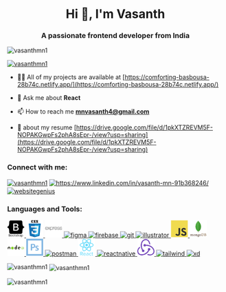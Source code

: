 <h1 align="center">Hi 👋, I'm Vasanth</h1>
<h3 align="center">A passionate frontend developer from India</h3>

<p align="left"> <img src="https://komarev.com/ghpvc/?username=vasanthmn1&label=Profile%20views&color=0e75b6&style=flat" alt="vasanthmn1" /> </p>

<p align="left"> <a href="https://twitter.com/vasanthmn1" target="blank"><img src="https://img.shields.io/twitter/follow/vasanthmn1?logo=twitter&style=for-the-badge" alt="vasanthmn1" /></a> </p>

- 👨‍💻 All of my projects are available at [https://comforting-basbousa-28b74c.netlify.app/](https://comforting-basbousa-28b74c.netlify.app/)

- 💬 Ask me about **React**

- 📫 How to reach me **mnvasanth4@gmail.com**

- 📄 about my resume [https://drive.google.com/file/d/1pkXTZREVM5F-NOPAKGwpFs2phA8sEpr-/view?usp=sharing](https://drive.google.com/file/d/1pkXTZREVM5F-NOPAKGwpFs2phA8sEpr-/view?usp=sharing)

<h3 align="left">Connect with me:</h3>
<p align="left">
<a href="https://twitter.com/vasanthmn1" target="blank"><img align="center" src="https://raw.githubusercontent.com/rahuldkjain/github-profile-readme-generator/master/src/images/icons/Social/twitter.svg" alt="vasanthmn1" height="30" width="40" /></a>
<a href="https://linkedin.com/in/https://www.linkedin.com/in/vasanth-mn-91b368246/" target="blank"><img align="center" src="https://raw.githubusercontent.com/rahuldkjain/github-profile-readme-generator/master/src/images/icons/Social/linked-in-alt.svg" alt="https://www.linkedin.com/in/vasanth-mn-91b368246/" height="30" width="40" /></a>
<a href="https://www.youtube.com/@websitegenius" target="blank"><img align="center" src="https://raw.githubusercontent.com/rahuldkjain/github-profile-readme-generator/master/src/images/icons/Social/youtube.svg" alt="websitegenius" height="30" width="40" /></a>
</p>

<h3 align="left">Languages and Tools:</h3>
<p align="left"> <a href="https://getbootstrap.com" target="_blank" rel="noreferrer"> <img src="https://raw.githubusercontent.com/devicons/devicon/master/icons/bootstrap/bootstrap-plain-wordmark.svg" alt="bootstrap" width="40" height="40"/> </a> <a href="https://www.w3schools.com/css/" target="_blank" rel="noreferrer"> <img src="https://raw.githubusercontent.com/devicons/devicon/master/icons/css3/css3-original-wordmark.svg" alt="css3" width="40" height="40"/> </a> <a href="https://expressjs.com" target="_blank" rel="noreferrer"> <img src="https://raw.githubusercontent.com/devicons/devicon/master/icons/express/express-original-wordmark.svg" alt="express" width="40" height="40"/> </a> <a href="https://www.figma.com/" target="_blank" rel="noreferrer"> <img src="https://www.vectorlogo.zone/logos/figma/figma-icon.svg" alt="figma" width="40" height="40"/> </a> <a href="https://firebase.google.com/" target="_blank" rel="noreferrer"> <img src="https://www.vectorlogo.zone/logos/firebase/firebase-icon.svg" alt="firebase" width="40" height="40"/> </a> <a href="https://git-scm.com/" target="_blank" rel="noreferrer"> <img src="https://www.vectorlogo.zone/logos/git-scm/git-scm-icon.svg" alt="git" width="40" height="40"/> </a> <a href="https://www.adobe.com/in/products/illustrator.html" target="_blank" rel="noreferrer"> <img src="https://www.vectorlogo.zone/logos/adobe_illustrator/adobe_illustrator-icon.svg" alt="illustrator" width="40" height="40"/> </a> <a href="https://developer.mozilla.org/en-US/docs/Web/JavaScript" target="_blank" rel="noreferrer"> <img src="https://raw.githubusercontent.com/devicons/devicon/master/icons/javascript/javascript-original.svg" alt="javascript" width="40" height="40"/> </a> <a href="https://www.mongodb.com/" target="_blank" rel="noreferrer"> <img src="https://raw.githubusercontent.com/devicons/devicon/master/icons/mongodb/mongodb-original-wordmark.svg" alt="mongodb" width="40" height="40"/> </a> <a href="https://nodejs.org" target="_blank" rel="noreferrer"> <img src="https://raw.githubusercontent.com/devicons/devicon/master/icons/nodejs/nodejs-original-wordmark.svg" alt="nodejs" width="40" height="40"/> </a> <a href="https://www.photoshop.com/en" target="_blank" rel="noreferrer"> <img src="https://raw.githubusercontent.com/devicons/devicon/master/icons/photoshop/photoshop-line.svg" alt="photoshop" width="40" height="40"/> </a> <a href="https://postman.com" target="_blank" rel="noreferrer"> <img src="https://www.vectorlogo.zone/logos/getpostman/getpostman-icon.svg" alt="postman" width="40" height="40"/> </a> <a href="https://reactjs.org/" target="_blank" rel="noreferrer"> <img src="https://raw.githubusercontent.com/devicons/devicon/master/icons/react/react-original-wordmark.svg" alt="react" width="40" height="40"/> </a> <a href="https://reactnative.dev/" target="_blank" rel="noreferrer"> <img src="https://reactnative.dev/img/header_logo.svg" alt="reactnative" width="40" height="40"/> </a> <a href="https://redux.js.org" target="_blank" rel="noreferrer"> <img src="https://raw.githubusercontent.com/devicons/devicon/master/icons/redux/redux-original.svg" alt="redux" width="40" height="40"/> </a> <a href="https://tailwindcss.com/" target="_blank" rel="noreferrer"> <img src="https://www.vectorlogo.zone/logos/tailwindcss/tailwindcss-icon.svg" alt="tailwind" width="40" height="40"/> </a> <a href="https://www.adobe.com/products/xd.html" target="_blank" rel="noreferrer"> <img src="https://cdn.worldvectorlogo.com/logos/adobe-xd.svg" alt="xd" width="40" height="40"/> </a> </p>

<p><img align="left" src="https://github-readme-stats.vercel.app/api/top-langs?username=vasanthmn1&show_icons=true&locale=en&layout=compact" alt="vasanthmn1" /></p>

<p>&nbsp;<img align="center" src="https://github-readme-stats.vercel.app/api?username=vasanthmn1&show_icons=true&locale=en" alt="vasanthmn1" /></p>

<p><img align="center" src="https://github-readme-streak-stats.herokuapp.com/?user=vasanthmn1&" alt="vasanthmn1" /></p>

